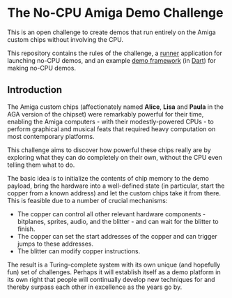 # The No-CPU Amiga Demo Challenge

This is an open challenge to create demos that run entirely on the Amiga custom chips without involving the CPU.

This repository contains the rules of the challenge, a [runner](runner) application for launching no-CPU demos, and an example [demo framework](demo) (in [Dart](https://dart.dev/)) for making no-CPU demos.

## Introduction

The Amiga custom chips (affectionately named **Alice**, **Lisa** and **Paula** in the AGA version of the chipset) were remarkably powerful for their time, enabling the Amiga computers - with their modestly-powered CPUs - to perform graphical and musical feats that required heavy computation on most contemporary platforms.

This challenge aims to discover how powerful these chips really are by exploring what they can do completely on their own, without the CPU even telling them what to do.

The basic idea is to initialize the contents of chip memory to the demo payload, bring the hardware into a well-defined state (in particular, start the copper from a known address) and let the custom chips take it from there. This is feasible due to a number of crucial mechanisms:

- The copper can control all other relevant hardware components - bitplanes, sprites, audio, and the blitter - and can wait for the blitter to finish.
- The copper can set the start addresses of the copper and can trigger jumps to these addresses.
- The blitter can modify copper instructions.

The result is a Turing-complete system with its own unique (and hopefully fun) set of challenges. Perhaps it will establish itself as a demo platform in its own right that people will continually develop new techniques for and thereby surpass each other in excellence as the years go by.
